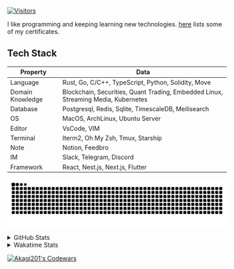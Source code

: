 <!-- markdownlint-disable MD041 MD010 MD033 -->
[![Visitors](https://api.visitorbadge.io/api/daily?path=Akagi201%2FAkagi201&label=Visitors%20Today&countColor=%2337d67a)](https://visitorbadge.io/status?path=Akagi201%2FAkagi201)

I like programming and keeping learning new technologies. [here](https://github.com/Akagi201/blockchain) lists some of my certificates.

## Tech Stack

| Property         	| Data                                                                               	|
|------------------	|------------------------------------------------------------------------------------	|
| Language         	| Rust, Go, C/C++, TypeScript, Python, Solidity, Move                                 |
| Domain Knowledge 	| Blockchain, Securities, Quant Trading, Embedded Linux, Streaming Media, Kubernetes 	|
| Database         	| Postgresql, Redis, Sqlite, TimescaleDB, Meilisearch                                 |
| OS               	| MacOS, ArchLinux, Ubuntu Server                                                     |
| Editor           	| VsCode, VIM                                                                        	|
| Terminal          | Iterm2, Oh My Zsh, Tmux, Starship                                                   |
| Note             	| Notion, Feedbro                                                                    	|
| IM               	| Slack, Telegram, Discord                                                            |
| Framework         | React, Nest.js, Next.js, Flutter                                                   	|

[![github contribution grid snake animation](https://raw.githubusercontent.com/Akagi201/Akagi201/output/github-contribution-grid-snake.svg#gh-light-mode-only)](https://github.com/Akagi201)

<details>
<summary>GitHub Stats</summary>
  <a href="https://github.com/Akagi201"><img alt="Profile Detail" src="https://raw.githubusercontent.com/Akagi201/Akagi201/master/profile-summary-card-output/dracula/0-profile-details.svg" /></a>
  <a href="https://github.com/Akagi201"><img alt="Github Stats" src="https://raw.githubusercontent.com/Akagi201/Akagi201/master/profile-summary-card-output/dracula/3-stats.svg" /></a>
  <a href="https://github.com/Akagi201"><img alt="Lang By Commits" src="https://raw.githubusercontent.com/Akagi201/Akagi201/master/profile-summary-card-output/dracula/2-most-commit-language.svg" /></a>
</details>

<details>
<summary>Wakatime Stats</summary>
<br>

<!--START_SECTION:waka-->

```txt
From: 20 August 2023 - To: 27 August 2023

Total Time: 70 hrs 56 mins

Other            51 hrs 47 mins  ██████████████████▒░░░░░░   73.01 %
Rust             12 hrs 34 mins  ████▒░░░░░░░░░░░░░░░░░░░░   17.74 %
sh               5 hrs 12 mins   ██░░░░░░░░░░░░░░░░░░░░░░░   07.34 %
TOML             19 mins         ░░░░░░░░░░░░░░░░░░░░░░░░░   00.46 %
YAML             17 mins         ░░░░░░░░░░░░░░░░░░░░░░░░░   00.41 %
Makefile         12 mins         ░░░░░░░░░░░░░░░░░░░░░░░░░   00.29 %
Docker           8 mins          ░░░░░░░░░░░░░░░░░░░░░░░░░   00.21 %
Markdown         8 mins          ░░░░░░░░░░░░░░░░░░░░░░░░░   00.19 %
Solidity         5 mins          ░░░░░░░░░░░░░░░░░░░░░░░░░   00.13 %
Ezhil            4 mins          ░░░░░░░░░░░░░░░░░░░░░░░░░   00.10 %
```

<!--END_SECTION:waka-->

</details>

<a href="https://www.codewars.com/users/Akagi201"><img alt="Akagi201's Codewars" src="https://www.codewars.com/users/Akagi201/badges/small"></a>
